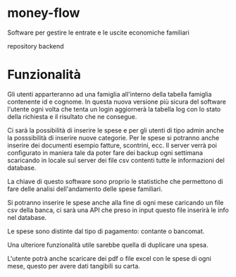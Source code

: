 # money-flow

Software per gestire le entrate e le uscite economiche familiari

repository backend

# Funzionalità

Gli utenti apparteranno ad una famiglia all'interno della tabella famiglia contenente id e cognome.
In questa nuova versione più sicura del software l'utente ogni volta che tenta un login aggiornerà la tabella log con lo stato della richiesta e il risultato che ne consegue.

Ci sarà la possibilità di inserire le spese e per gli utenti di tipo admin anche la posssibilità di inserire nuove categorie.
Per le spese si potranno anche inserire dei documenti esempio fatture, scontrini, ecc.
Il server verrà poi configurato in maniera tale da poter fare dei backup ogni settimana scaricando in locale sul server dei file csv contenti tutte le informazioni del database.

La chiave di questo software sono proprio le statistiche che permettono di fare delle analisi dell'andamento delle spese familiari.

Si potranno inserire le spese anche alla fine di ogni mese caricando un file csv della banca, ci sarà una API che preso in input questo file inserirà le info nel database.

Le spese sono distinte dal tipo di pagamento: contante o bancomat.

Una ulteriore funzionalità utile sarebbe quella di duplicare una spesa.

L'utente potrà anche scaricare dei pdf o file excel con le spese di ogni mese, questo per avere dati tangibili su carta.
